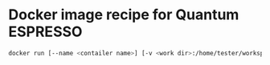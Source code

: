# Docker image recipe for Quantum ESPRESSO



```bash
docker run [--name <contailer name>] [-v <work dir>:/home/tester/workspace] fulvwen/qe-docker
```
